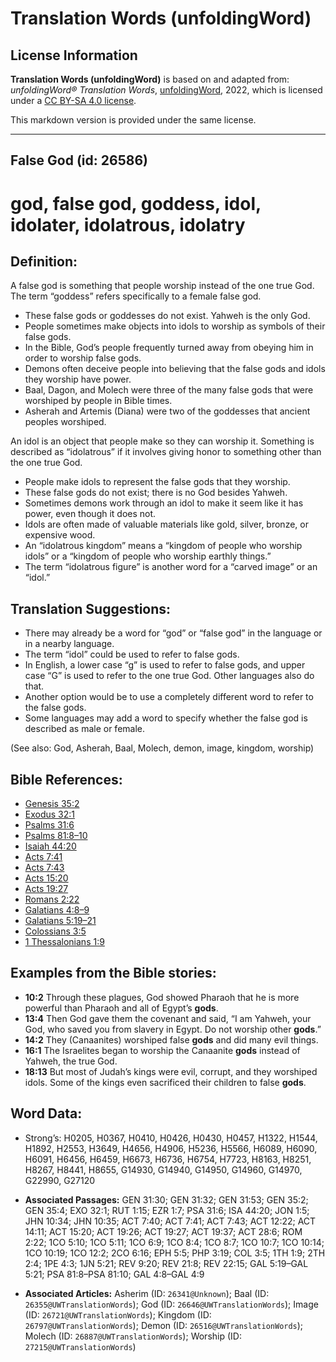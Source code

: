 # Translation Words (unfoldingWord)

## License Information

**Translation Words (unfoldingWord)** is based on and adapted from: _unfoldingWord® Translation Words_, [unfoldingWord](https://unfoldingword.org/utw), 2022, which is licensed under a [CC BY-SA 4.0 license](https://creativecommons.org/licenses/by-sa/4.0/legalcode.en).

This markdown version is provided under the same license.



--------------------------------

## False God (id: 26586)

god, false god, goddess, idol, idolater, idolatrous, idolatry
=============================================================

Definition:
-----------

A false god is something that people worship instead of the one true God. The term “goddess” refers specifically to a female false god.

* These false gods or goddesses do not exist. Yahweh is the only God.
* People sometimes make objects into idols to worship as symbols of their false gods.
* In the Bible, God’s people frequently turned away from obeying him in order to worship false gods.
* Demons often deceive people into believing that the false gods and idols they worship have power.
* Baal, Dagon, and Molech were three of the many false gods that were worshiped by people in Bible times.
* Asherah and Artemis (Diana) were two of the goddesses that ancient peoples worshiped.

An idol is an object that people make so they can worship it. Something is described as “idolatrous” if it involves giving honor to something other than the one true God.

* People make idols to represent the false gods that they worship.
* These false gods do not exist; there is no God besides Yahweh.
* Sometimes demons work through an idol to make it seem like it has power, even though it does not.
* Idols are often made of valuable materials like gold, silver, bronze, or expensive wood.
* An “idolatrous kingdom” means a “kingdom of people who worship idols” or a “kingdom of people who worship earthly things.”
* The term “idolatrous figure” is another word for a “carved image” or an “idol.”

Translation Suggestions:
------------------------

* There may already be a word for “god” or “false god” in the language or in a nearby language.
* The term “idol” could be used to refer to false gods.
* In English, a lower case “g” is used to refer to false gods, and upper case “G” is used to refer to the one true God. Other languages also do that.
* Another option would be to use a completely different word to refer to the false gods.
* Some languages may add a word to specify whether the false god is described as male or female.

(See also: God, Asherah, Baal, Molech, demon, image, kingdom, worship)

Bible References:
-----------------

* [Genesis 35:2](https://ref.ly/Gen35:2)
* [Exodus 32:1](https://ref.ly/Exod32:1)
* [Psalms 31:6](https://ref.ly/Ps31:6)
* [Psalms 81:8–10](https://ref.ly/Ps81:8-Ps81:10)
* [Isaiah 44:20](https://ref.ly/Isa44:20)
* [Acts 7:41](https://ref.ly/Acts7:41)
* [Acts 7:43](https://ref.ly/Acts7:43)
* [Acts 15:20](https://ref.ly/Acts15:20)
* [Acts 19:27](https://ref.ly/Acts19:27)
* [Romans 2:22](https://ref.ly/Rom2:22)
* [Galatians 4:8–9](https://ref.ly/Gal4:8-Gal4:9)
* [Galatians 5:19–21](https://ref.ly/Gal5:19-Gal5:21)
* [Colossians 3:5](https://ref.ly/Col3:5)
* [1 Thessalonians 1:9](https://ref.ly/1Thess1:9)

Examples from the Bible stories:
--------------------------------

* **10:2** Through these plagues, God showed Pharaoh that he is more powerful than Pharaoh and all of Egypt’s **gods**.
* **13:4** Then God gave them the covenant and said, “I am Yahweh, your God, who saved you from slavery in Egypt. Do not worship other **gods**.”
* **14:2** They (Canaanites) worshiped false **gods** and did many evil things.
* **16:1** The Israelites began to worship the Canaanite **gods** instead of Yahweh, the true God.
* **18:13** But most of Judah’s kings were evil, corrupt, and they worshiped idols. Some of the kings even sacrificed their children to false **gods**.

Word Data:
----------

* Strong’s: H0205, H0367, H0410, H0426, H0430, H0457, H1322, H1544, H1892, H2553, H3649, H4656, H4906, H5236, H5566, H6089, H6090, H6091, H6456, H6459, H6673, H6736, H6754, H7723, H8163, H8251, H8267, H8441, H8655, G14930, G14940, G14950, G14960, G14970, G22990, G27120

* **Associated Passages:** GEN 31:30; GEN 31:32; GEN 31:53; GEN 35:2; GEN 35:4; EXO 32:1; RUT 1:15; EZR 1:7; PSA 31:6; ISA 44:20; JON 1:5; JHN 10:34; JHN 10:35; ACT 7:40; ACT 7:41; ACT 7:43; ACT 12:22; ACT 14:11; ACT 15:20; ACT 19:26; ACT 19:27; ACT 19:37; ACT 28:6; ROM 2:22; 1CO 5:10; 1CO 5:11; 1CO 6:9; 1CO 8:4; 1CO 8:7; 1CO 10:7; 1CO 10:14; 1CO 10:19; 1CO 12:2; 2CO 6:16; EPH 5:5; PHP 3:19; COL 3:5; 1TH 1:9; 2TH 2:4; 1PE 4:3; 1JN 5:21; REV 9:20; REV 21:8; REV 22:15; GAL 5:19–GAL 5:21; PSA 81:8–PSA 81:10; GAL 4:8–GAL 4:9
* **Associated Articles:** Asherim (ID: `26341@Unknown`); Baal (ID: `26355@UWTranslationWords`); God (ID: `26646@UWTranslationWords`); Image (ID: `26721@UWTranslationWords`); Kingdom (ID: `26797@UWTranslationWords`); Demon (ID: `26516@UWTranslationWords`); Molech (ID: `26887@UWTranslationWords`); Worship (ID: `27215@UWTranslationWords`)

